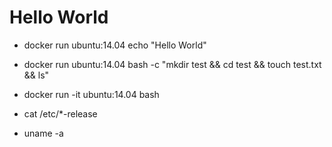 # Hello World
  * docker run ubuntu:14.04 echo "Hello World"

  <!-- 複合指令：創建 test 資料夾在根目錄底下，並建立一個 test.txt 檔案且用 ls 秀出  -->
  * docker run ubuntu:14.04 bash -c "mkdir test && cd test && touch test.txt && ls"

  * docker run -it  ubuntu:14.04 bash

  <!-- 查看 Linux 發行版本 -->
  * cat /etc/*-release

  <!-- 查看 Linux Kernel -->
  * uname -a
